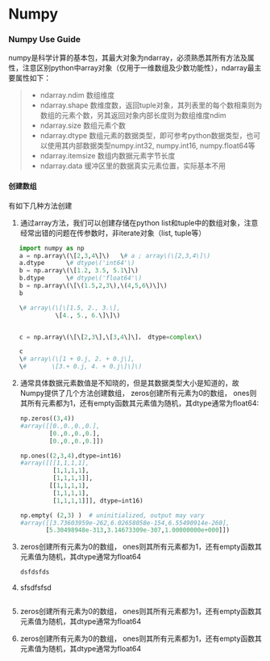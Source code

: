# Numpy

### Numpy Use Guide

numpy是科学计算的基本包，其最大对象为ndarray，必须熟悉其所有方法及属性，注意区别python中array对象（仅用于一维数组及少数功能性），ndarray最主要属性如下：

> * ndarray.ndim  数组维度
> * ndarray.shape 数维度数，返回tuple对象，其列表里的每个数相乘则为数组的元素个数，另其返回对象内部长度则为数组维度ndim
> * ndarray.size    数组元素个数
> * ndarray.dtype  数组元素的数据类型，即可参考python数据类型，也可以使用其内部数据类型numpy.int32, numpy.int16, numpy.float64等
> * ndarray.itemsize     数组内数据元素字节长度
> * ndarray.data   缓冲区里的数据真实元素位置，实际基本不用

#### 创建数组

有如下几种方法创建

1. 通过array方法，我们可以创建存储在python list和tuple中的数组对象，注意经常出错的问题在传参数时，非iterate对象（list, tuple等）
```py
   import numpy as np
   a = np.array\(\[2,3,4\]\)   \# a ; array\(\[2,3,4\]\)
   a.dtype      \# dtype\('int64'\)
   b = np.array\(\[1.2, 3.5, 5.1\]\)
   b.dtype      \# dtype\('float64'\)
   b = np.array\(\[\(1.5,2,3\),\(4,5,6\)\]\)
   b

   \# array\(\[\[1.5, 2., 3.\],
             \[4., 5., 6.\]\]\)


   c = np.array\(\[\[2,3\],\[3,4\]\]， dtype=complex\)

   c
   \# array\(\[1 + 0.j, 2. + 0.j\],
   \#       \[3.+ 0.j, 4. + 0.j\]\]\)
```

2. 通常具体数据元素数值是不知晓的，但是其数据类型大小是知道的，故Numpy提供了几个方法创建数组， zeros创建所有元素为0的数组， ones则其所有元素都为1，还有empty函数其元素值为随机，其dtype通常为float64:

   ```py
   np.zeros((3,4))
   #array([[0.,0.,0.,0.],
           [0.,0.,0.,0.],
           [0.,0.,0.,0.]])

   np.ones((2,3,4),dtype=int16)
   #array([[[1,1,1,1],
            [1,1,1,1],
            [1,1,1,1]],
           [[1,1,1,1],
            [1,1,1,1],
            [1,1,1,1]]], dtype=int16)

   np.empty( (2,3) )  # uninitialized, output may vary
   #array([[3.73603959e-262,6.02658058e-154,6.55490914e-260],
          [5.30498948e-313,3.14673309e-307,1.00000000e+000]])
   ```

3. zeros创建所有元素为0的数组， ones则其所有元素都为1，还有empty函数其元素值为随机，其dtype通常为float64

   ```py
   dsfdsfds
   ```

4. sfsdfsfsd

   ```py

   ```

5. zeros创建所有元素为0的数组， ones则其所有元素都为1，还有empty函数其元素值为随机，其dtype通常为float64
6. zeros创建所有元素为0的数组， ones则其所有元素都为1，还有empty函数其元素值为随机，其dtype通常为float64



